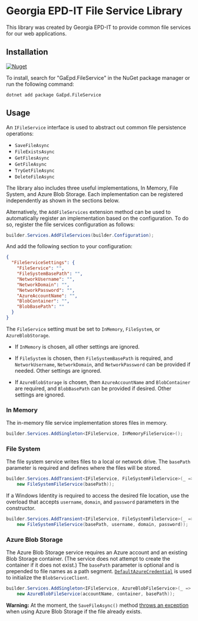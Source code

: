 # Georgia EPD-IT File Service Library

This library was created by Georgia EPD-IT to provide common file services for our web applications.

## Installation

[![Nuget](https://img.shields.io/nuget/v/GaEpd.FileService)](https://www.nuget.org/packages/GaEpd.FileService)

To install, search for "GaEpd.FileService" in the NuGet package manager or run the following command:

`dotnet add package GaEpd.FileService`

## Usage

An `IFileService` interface is used to abstract out common file persistence operations:

* `SaveFileAsync`
* `FileExistsAsync`
* `GetFilesAsync`
* `GetFileAsync`
* `TryGetFileAsync`
* `DeleteFileAsync`

The library also includes three useful implementations, In Memory, File System, and Azure Blob Storage. Each
implementation can be registered independently as shown in the sections below.

Alternatively, the `AddFileServices` extension method can be used to automatically register an implementation based on
the configuration. To do so, register the file services configuration as follows:

```csharp
builder.Services.AddFileServices(builder.Configuration);
```

And add the following section to your configuration:

```json
{
  "FileServiceSettings": {
    "FileService": "",
    "FileSystemBasePath": "",
    "NetworkUsername": "",
    "NetworkDomain": "",
    "NetworkPassword": "",
    "AzureAccountName": "",
    "BlobContainer": "",
    "BlobBasePath": ""
  }
}
```

The `FileService` setting must be set to `InMemory`, `FileSystem`, or `AzureBlobStorage`.

* If `InMemory` is chosen, all other settings are ignored.

* If `FileSystem` is chosen, then `FileSystemBasePath` is required, and `NetworkUsername`, `NetworkDomain`,
  and `NetworkPassword` can be provided if needed. Other settings are ignored.

* If `AzureBlobStorage` is chosen, then `AzureAccountName` and `BlobContainer` are required, and `BlobBasePath` can be
  provided if desired. Other settings are ignored.

### In Memory

The in-memory file service implementation stores files in memory.

```csharp
builder.Services.AddSingleton<IFileService, InMemoryFileService>();
```

### File System

The file system service writes files to a local or network drive. The `basePath` parameter is required and defines where
the files will be stored.

```csharp
builder.Services.AddTransient<IFileService, FileSystemFileService>(_ =>
    new FileSystemFileService(basePath));
```

If a Windows Identity is required to access the desired file location, use the overload that
accepts `username`, `domain`, and `password` parameters in the constructor.

```csharp
builder.Services.AddTransient<IFileService, FileSystemFileService>(_ =>
    new FileSystemFileService(basePath, username, domain, password));
```

### Azure Blob Storage

The Azure Blob Storage service requires an Azure account and an existing Blob Storage container. (The service does not
attempt to create the container if it does not exist.) The `basePath` parameter is optional and is prepended to file
names as a path segment.
[`DefaultAzureCredential`](https://learn.microsoft.com/en-us/dotnet/azure/sdk/authentication/?tabs=command-line#defaultazurecredential)
is used to initialize the `BlobServiceClient`.

```csharp
builder.Services.AddSingleton<IFileService, AzureBlobFileService>(_ =>
    new AzureBlobFileService(accountName, container, basePath));
```

**Warning:** At the moment, the `SaveFileAsync()`
method [throws an exception](https://github.com/Azure/azure-sdk-for-net/issues/39473) when using Azure Blob Storage if
the file already exists. 
